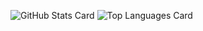 ![GitHub Stats Card](https://github-readme-stats.vercel.app/api?username=Masamine)
![Top Languages Card](https://github-readme-stats.vercel.app/api/top-langs/?username=zizi4n5)
